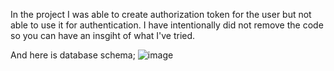 In the project I was able to create authorization token for the user but not able to use it for authentication. I have intentionally did not remove the code so you can have an insgiht of what I've tried. 

And here is database schema; 
![image](https://github.com/user-attachments/assets/98616eaa-26c3-4bd9-963b-22151c03682f)
